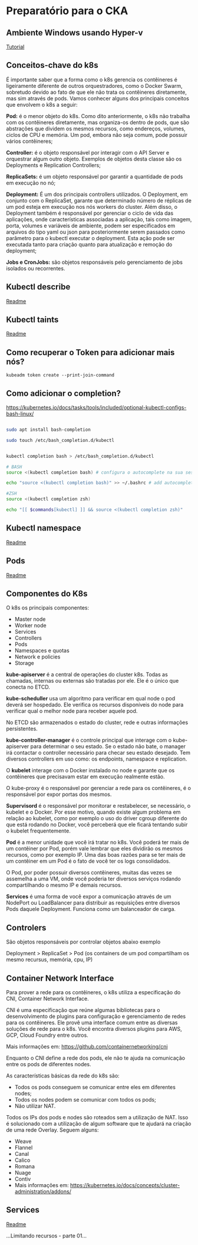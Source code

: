 # Preparatório para o CKA


## Ambiente Windows usando Hyper-v

[Tutorial](hyper-v/README.md)


## Conceitos-chave do k8s
É importante saber que a forma como o k8s gerencia os contêineres é ligeiramente diferente de outros orquestradores, como o Docker Swarm, sobretudo devido ao fato de que ele não trata os contêineres diretamente, mas sim através de pods. Vamos conhecer alguns dos principais conceitos que envolvem o k8s a seguir:

**Pod:** é o menor objeto do k8s. Como dito anteriormente, o k8s não trabalha com os contêineres diretamente, mas organiza-os dentro de pods, que são abstrações que dividem os mesmos recursos, como endereços, volumes, ciclos de CPU e memória. Um pod, embora não seja comum, pode possuir vários contêineres;

**Controller:** é o objeto responsável por interagir com o API Server e orquestrar algum outro objeto. Exemplos de objetos desta classe são os Deployments e Replication Controllers;

**ReplicaSets:** é um objeto responsável por garantir a quantidade de pods em execução no nó;

**Deployment:** É um dos principais controllers utilizados. O Deployment, em conjunto com o ReplicaSet, garante que determinado número de réplicas de um pod esteja em execução nos nós workers do cluster. Além disso, o Deployment também é responsável por gerenciar o ciclo de vida das aplicações, onde características associadas a aplicação, tais como imagem, porta, volumes e variáveis de ambiente, podem ser especificados em arquivos do tipo yaml ou json para posteriormente serem passados como parâmetro para o kubectl executar o deployment. Esta ação pode ser executada tanto para criação quanto para atualização e remoção do deployment;

**Jobs e CronJobs:** são objetos responsáveis pelo gerenciamento de jobs isolados ou recorrentes.


## Kubectl describe

[Readme](kube-describe.md)

## Kubectl taints

[Readme](kube-taints.md)


## Como recuperar o Token para adicionar mais nós?

```
kubeadm token create --print-join-command 
``` 


## Como adicionar o completion?

https://kubernetes.io/docs/tasks/tools/included/optional-kubectl-configs-bash-linux/


```bash

sudo apt install bash-completion

sudo touch /etc/bash_completion.d/kubectl


kubectl completion bash > /etc/bash_completion.d/kubectl

# BASH
source <(kubectl completion bash) # configura o autocomplete na sua sessão atual (antes, certifique-se de ter instalado o pacote bash-completion).

echo "source <(kubectl completion bash)" >> ~/.bashrc # add autocomplete permanentemente ao seu shell.

#ZSH
source <(kubectl completion zsh)

echo "[[ $commands[kubectl] ]] && source <(kubectl completion zsh)"

```

## Kubectl namespace

[Readme](kube-namespace.md)


## Pods

[Readme](kube-pods.md)


## Componentes do K8s

O k8s os principais componentes:

* Master node
* Worker node
* Services
* Controllers
* Pods
* Namespaces e quotas
* Network e policies
* Storage

**kube-apiserver** é a central de operações do cluster k8s. Todas as chamadas, internas ou externas são tratadas por ele. Ele é o único que conecta no ETCD.

**kube-scheduller** usa um algoritmo para verificar em qual node o pod deverá ser hospedado. Ele verifica os recursos disponíveis do node para verificar qual o melhor node para receber aquele pod.

No ETCD são armazenados o estado do cluster, rede e outras informações persistentes.

**kube-controller-manager** é o controle principal que interage com o kube-apiserver para determinar o seu estado. Se o estado não bate, o manager irá contactar o controller necessário para checar seu estado desejado. Tem diversos controllers em uso como: os endpoints, namespace e replication.

O **kubelet** interage com o Docker instalado no node e garante que os contêineres que precisavam estar em execução realmente estão.

O kube-proxy é o responsável por gerenciar a rede para os contêineres, é o responsável por expor portas dos mesmos.

**Supervisord** é o responsável por monitorar e restabelecer, se necessário, o kubelet e o Docker. Por esse motivo, quando existe algum problema em relação ao kubelet, como por exemplo o uso do driver cgroup diferente do que está rodando no Docker, você perceberá que ele ficará tentando subir o kubelet frequentemente.

**Pod** é a menor unidade que você irá tratar no k8s. Você poderá ter mais de um contêiner por Pod, porém vale lembrar que eles dividirão os mesmos recursos, como por exemplo IP. Uma das boas razões para se ter mais de um contêiner em um Pod é o fato de você ter os logs consolidados.

O Pod, por poder possuir diversos contêineres, muitas das vezes se assemelha a uma VM, onde você poderia ter diversos serviços rodando compartilhando o mesmo IP e demais recursos.

**Services** é uma forma de você expor a comunicação através de um NodePort ou LoadBalancer para distribuir as requisições entre diversos Pods daquele Deployment. Funciona como um balanceador de carga.


## Controlers 

São objetos responsáveis por controlar objetos abaixo exemplo

Deployment > ReplicaSet > Pod (os containers de um pod compartilham os mesmo recursus, memória, cpu, IP)

## Container Network Interface
Para prover a rede para os contêineres, o k8s utiliza a especificação do CNI, Container Network Interface.

CNI é uma especificação que reúne algumas bibliotecas para o desenvolvimento de plugins para configuração e gerenciamento de redes para os contêineres. Ele provê uma interface comum entre as diversas soluções de rede para o k8s. Você encontra diversos plugins para AWS, GCP, Cloud Foundry entre outros.

Mais informações em: https://github.com/containernetworking/cni

Enquanto o CNI define a rede dos pods, ele não te ajuda na comunicação entre os pods de diferentes nodes.

As características básicas da rede do k8s são:

* Todos os pods conseguem se comunicar entre eles em diferentes nodes;
* Todos os nodes podem se comunicar com todos os pods;
* Não utilizar NAT.

Todos os IPs dos pods e nodes são roteados sem a utilização de NAT. Isso é solucionado com a utilização de algum software que te ajudará na criação de uma rede Overlay. Seguem alguns:

* Weave
* Flannel
* Canal
* Calico
* Romana
* Nuage
* Contiv
* Mais informações em: https://kubernetes.io/docs/concepts/cluster-administration/addons/



## Services

[Readme](kube-service.md)


...Limitando recursos - parte 01...